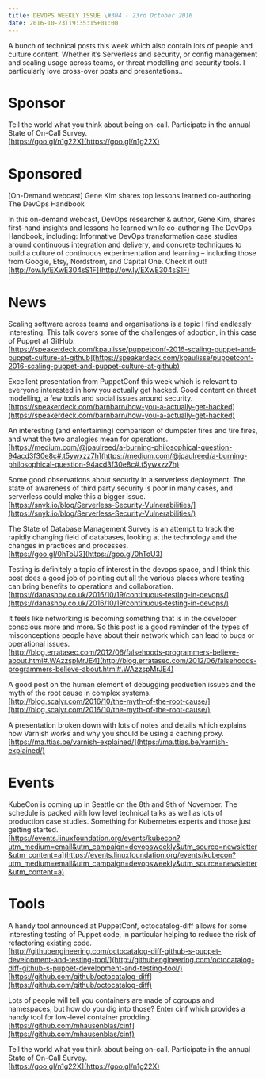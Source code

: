 ```yaml
---
title: DEVOPS WEEKLY ISSUE \#304 - 23rd October 2016 
date: 2016-10-23T19:35:15+01:00
---
```


A bunch of technical posts this week which also contain lots of people and culture content. Whether it’s Serverless and security, or config management and scaling usage across teams, or threat modelling and security tools. I particularly love cross-over posts and presentations..


Sponsor
======

Tell the world what you think about being on-call. Participate in the annual State of On-Call Survey.
<br>[https://goo.gl/n1g22X](https://goo.gl/n1g22X)


Sponsored
========

[On-Demand webcast] Gene Kim shares top lessons learned co-authoring The DevOps Handbook

In this on-demand webcast, DevOps researcher & author, Gene Kim, shares first-hand insights and lessons he learned while co-authoring The DevOps Handbook, including: Informative DevOps transformation case studies around continuous integration and delivery, and concrete techniques to build a culture of continuous experimentation and learning – including those from Google, Etsy, Nordstrom, and Capital One. Check it out!
<br>[http://ow.ly/EXwE304sS1F](http://ow.ly/EXwE304sS1F)


News
====

Scaling software across teams and organisations is a topic I find endlessly interesting. This talk covers some of the challenges of adoption, in this case of Puppet at GitHub.
<br>[https://speakerdeck.com/kpaulisse/puppetconf-2016-scaling-puppet-and-puppet-culture-at-github](https://speakerdeck.com/kpaulisse/puppetconf-2016-scaling-puppet-and-puppet-culture-at-github)


Excellent presentation from PuppetConf this week which is relevant to everyone interested in how you actually get hacked. Good content on threat modelling, a few tools and social issues around security.
<br>[https://speakerdeck.com/barnbarn/how-you-a-actually-get-hacked](https://speakerdeck.com/barnbarn/how-you-a-actually-get-hacked)


An interesting (and entertaining) comparison of dumpster fires and tire fires, and what the two analogies mean for operations.
<br>[https://medium.com/@jpaulreed/a-burning-philosophical-question-94acd3f30e8c#.t5ywxzz7h](https://medium.com/@jpaulreed/a-burning-philosophical-question-94acd3f30e8c#.t5ywxzz7h)


Some good observations about security in a serverless deployment. The state of awareness of third party security is poor in many cases, and serverless could make this a bigger issue.
<br>[https://snyk.io/blog/Serverless-Security-Vulnerabilities/](https://snyk.io/blog/Serverless-Security-Vulnerabilities/)


The State of Database Management Survey is an attempt to track the rapidly changing field of databases, looking at the technology and the changes in practices and processes.
<br>[https://goo.gl/0hToU3](https://goo.gl/0hToU3)


Testing is definitely a topic of interest in the devops space, and I think this post does a good job of pointing out all the various places where testing can bring benefits to operations and collaboration.
<br>[https://danashby.co.uk/2016/10/19/continuous-testing-in-devops/](https://danashby.co.uk/2016/10/19/continuous-testing-in-devops/)


It feels like networking is becoming something that is in the developer conscious more and more. So this post is a good reminder of the types of misconceptions people have about their network which can lead to bugs or operational issues.
<br>[http://blog.erratasec.com/2012/06/falsehoods-programmers-believe-about.html#.WAzzspMrJE4](http://blog.erratasec.com/2012/06/falsehoods-programmers-believe-about.html#.WAzzspMrJE4)


A good post on the human element of debugging production issues and the myth of the root cause in complex systems.
<br>[http://blog.scalyr.com/2016/10/the-myth-of-the-root-cause/](http://blog.scalyr.com/2016/10/the-myth-of-the-root-cause/)


A presentation broken down with lots of notes and details which explains how Varnish works and why you should be using a caching proxy.
<br>[https://ma.ttias.be/varnish-explained/](https://ma.ttias.be/varnish-explained/)


Events
======

KubeCon is coming up in Seattle on the 8th and 9th of November. The schedule is packed with low level technical talks as well as lots of production case studies. Something for Kubernetes experts and those just getting started.
<br>[https://events.linuxfoundation.org/events/kubecon?utm_medium=email&utm_campaign=devopsweekly&utm_source=newsletter&utm_content=a](https://events.linuxfoundation.org/events/kubecon?utm_medium=email&utm_campaign=devopsweekly&utm_source=newsletter&utm_content=a)


Tools
=====

A handy tool announced at PuppetConf, octocatalog-diff allows for some interesting testing of Puppet code, in particular helping to reduce the risk of refactoring existing code.
<br>[http://githubengineering.com/octocatalog-diff-github-s-puppet-development-and-testing-tool/](http://githubengineering.com/octocatalog-diff-github-s-puppet-development-and-testing-tool/)
<br>[https://github.com/github/octocatalog-diff](https://github.com/github/octocatalog-diff)


Lots of people will tell you containers are made of cgroups and namespaces, but how do you dig into those? Enter cinf which provides a handy tool for low-level container prodding.
<br>[https://github.com/mhausenblas/cinf](https://github.com/mhausenblas/cinf)



Tell the world what you think about being on-call. Participate in the annual State of On-Call Survey.
<br>[https://goo.gl/n1g22X](https://goo.gl/n1g22X)



